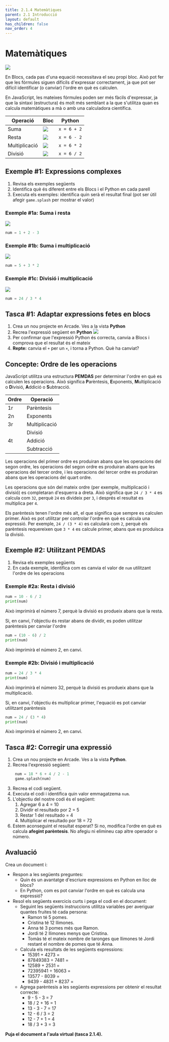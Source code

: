 ```yaml
---
title: 2.1.4 Matemàtiques
parent: 2.1 Introducció
layout: default
has_children: false
nav_order: 4
---
```


# Matemàtiques

![](https://cdn.makecode.com/blob/b33b9a9110efa8b7dea592233cb57f6f88eeccda/static/courses/csintro3/intro/math.png)

En Blocs, cada pas d'una equació necessitava el seu propi bloc. Això pot fer que les fórmules siguen difícils d'expressar correctament, ja que pot ser difícil identificar (o canviar) l'ordre en què es calculen.

En JavaScript, les mateixes fórmules poden ser més fàcils d'expressar, ja que la sintaxi (estructura) és molt més semblant a la que s'utilitza quan es calcula matemàtiques a mà o amb una calculadora científica.

| Operació      | Bloc                           | Python      |
| ------------- | ------------------------------ | ----------- |
| Suma          | ![](../../images/6mes2.png)    | `x = 6 + 2` |
| Resta         | ![](../../images/6menos2.png)  | `x = 6 - 2` |
| Multiplicació | ![](../../images/6per2.png)    | `x = 6 * 2` |
| Divisió       | ![](../../images/6partit2.png) | `x = 6 / 2` |

## Exemple #1: Expressions complexes

1. Revisa els exemples següents
2. Identifica què és diferent entre els Blocs i el Python en cada parell
3. Executa els exemples: identifica quin serà el resultat final (pot ser útil afegir `game.splash` per mostrar el valor)

### Exemple #1a: Suma i resta

![](../../images/exp_1a.png)

```python
num = 1 + 2 - 3
```

### Exemple #1b: Suma i multiplicació

![](../../images/exp_1b.png)

```python
num = 5 + 3 * 2
```

### Exemple #1c: Divisió i multiplicació

![](../../images/exp_1c.png)

```python
num = 24 / 3 * 4
```

## Tasca #1: Adaptar expressions fetes en blocs

1. Crea un nou projecte en Arcade. Ves a la vista **Python**
2. Recrea l'expressió següent en **Python**
   ![](../../images/exp_task_1.png)
3. Per confirmar que l'expressió Python és correcta, canvia a Blocs i comprova que el resultat és el mateix
4. **Repte:** canvia el `+` per un `×`, i torna a Python. Què ha canviat?

## Concepte: Ordre de les operacions

JavaScript utilitza una estructura **PEMDAS** per determinar l'ordre en què es calculen les operacions. Això significa **P**arèntesis, **E**xponents, **M**ultiplicació o **D**ivisió, **A**ddició o **S**ubtracció.

| Ordre | Operació      |
| ----- | ------------- |
| 1r    | Parèntesis    |
| 2n    | Exponents     |
| 3r    | Multiplicació |
|       | Divisió       |
| 4t    | Addició       |
|       | Subtracció    |

Les operacions del primer ordre es produiran abans que les operacions del segon ordre, les operacions del segon ordre es produiran abans que les operacions del tercer ordre, i les operacions del tercer ordre es produiran abans que les operacions del quart ordre.

Les operacions que són del mateix ordre (per exemple, multiplicació i divisió) es completaran d'esquerra a dreta. Això significa que `24 / 3 * 4` es calcula com `32`, perquè `24` es divideix per `3`, i després el resultat es multiplica per `4`.

Els parèntesis tenen l'ordre més alt, el que significa que sempre es calculen primer. Això es pot utilitzar per controlar l'ordre en què es calcula una expressió. Per exemple, `24 / (3 * 4)` es calcularà com `2`, perquè els parèntesis requereixen que `3 * 4` es calcule primer, abans que es produïsca la divisió.

## Exemple #2: Utilitzant PEMDAS

1. Revisa els exemples següents
2. En cada exemple, identifica com es canvia el valor de `num` utilitzant l'ordre de les operacions

### Exemple #2a: Resta i divisió

```python
num = 10 - 6 / 2
print(num)
```

Això imprimirà el número 7, perquè la divisió es produeix abans que la resta.

Si, en canvi, l'objectiu és restar abans de dividir, es poden utilitzar parèntesis per canviar l'ordre

```python
num = (10 - 6) / 2
print(num)
```

Això imprimirà el número 2, en canvi.

### Exemple #2b: Divisió i multiplicació

```python
num = 24 / 3 * 4
print(num)
```

Això imprimirà el número 32, perquè la divisió es produeix abans que la multiplicació.

Si, en canvi, l'objectiu és multiplicar primer, l'equació es pot canviar utilitzant parèntesis

```python
num = 24 / (3 * 4)
print(num)
```

Això imprimirà el número 2, en canvi.

## Tasca #2: Corregir una expressió

1. Crea un nou projecte en Arcade. Ves a la vista **Python**.
2. Recrea l'expressió següent:
   ```python
    num = 18 * 6 + 4 / 2 - 1
    game.splash(num)
   ```
3. Recrea el codi següent.
4. Executa el codi i identifica quin valor emmagatzema `num`.
5. L'objectiu del nostre codi és el següent:
   1. Agregar 6 a 4 = 10
   2. Dividir el resultado por 2 = 5
   3. Restar 1 del resultado = 4
   4. Multiplicar el resultado por 18 = 72
6. Estem aconseguint el resultat esperat? Si no, modifica l'ordre en què es calcula **afegint parèntesis**. No afegiu ni elimineu cap altre operador o número.

## Avaluació

Crea un document i:

- Respon a les següents preguntes:
  - Quin és un avantatge d'escriure expressions en Python en lloc de blocs?
  - En Python, com es pot canviar l'ordre en què es calcula una expressió?
- Resol els següents exercicis curts i pega el codi en el document:
  - Seguint les següents instruccions utilitza variables per averiguar quantes fruites té cada persona:
    - Ramon té 5 pomes.
    - Cristina té 12 llimones.
    - Anna té 3 pomes més que Ramon.
    - Jordi té 2 llimones menys que Cristina.
    - Tomàs té el mateix nombre de taronges que llimones té Jordi restant el nombre de pomes que té Anna.
  - Calcula els resultats de les següents expressions:
    - 15391 + 4273 =
    - 87849383 ÷ 7481 =
    - 12589 + 2531 =
    - 72395941 ÷ 16063 =
    - 13577 - 8039 =
    - 9439 - 4831 + 8237 =
  - Agrega parèntesis a les següents expressions per obtenir el resultat correcte:
    - 9 - 5 - 3 = 7
    - 18 / 2 + 16 = 1
    - 13 - 3 - 7 = 17
    - 12 - 6 / 3 = 2
    - 12 - 7 + 1 = 4
    - 18 / 3 + 3 = 3

**Puja el document a l'aula virtual (tasca 2.1.4).**
